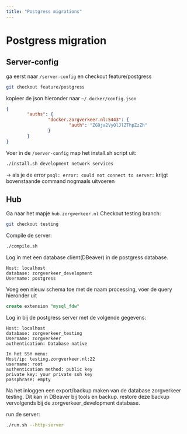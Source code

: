 ```yaml
---
title: "Postgress migrations"
---
```


# Postgress migration 
## Server-config
ga eerst naar `/server-config` en checkout feature/postgress
```bash
git checkout feature/postgress
```

kopieer de json hieronder naar `~/.docker/config.json`
```json
{
        "auths": {
                "docker.zorgverkeer.nl:5443": {
                        "auth": "ZG9ja2VyOlJlZThpZzZh"
                }
        }
}
```

Voer in de `/server-config` map het install.sh script uit:
```bash
./install.sh development network services
```
-> als je de error `psql: error: could not connect to server:` krijgt bovenstaande command nogmaals uitvoeren 

## Hub 
Ga naar het mapje `hub.zorgverkeer.nl`
Checkout testing branch:
```bash
git checkout testing
```

Compile de server:
```bash
./compile.sh
```

Log in met een database client(DBeaver) in de postgress database. 
```
Host: localhost
database: zorgverkeer_development
Username: postgress
```

Voeg een nieuw schema toe met de naam processing, voer de query hieronder uit
```sql
create extension "mysql_fdw"
```

Log in bij de postgress server met de volgende gegevens:
```
Host: localhost
database: zorgverkeer_testing
Username: zorgverkeer
authentication: Database native 

In het SSH menu:
Host/ip: testing.zorgverkeer.nl:22
username: root
authentication method: public key 
private key: your private ssh key
passphrase: empty
```

Na het inloggen een export/backup maken van de database zorgverkeer testing. Dit kan in DBeaver bij tools en backup.
restore deze backup vervolgends bij de zorgverkeer_development database.

run de server:
```bash
./run.sh --http-server
```
